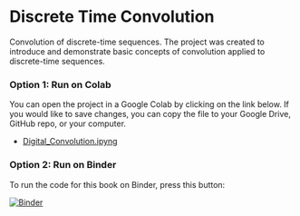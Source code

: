 # Discrete Time Convolution
Convolution of discrete-time sequences.
The project was created to introduce and demonstrate basic concepts of convolution applied to discrete-time sequences.

### Option 1: Run on Colab

You can open the project in a Google Colab by clicking on the link below.  If you would like to save changes, you can copy the file to your Google Drive, GitHub repo, or your computer.

* [Digital_Convolution.ipyng](https://colab.research.google.com/github/Domenikos/Digital_Convolution/blob/main/Digital_Convolution.ipynb)

### Option 2: Run on Binder

To run the code for this book on Binder, press this button:

[![Binder]([http://mybinder.org/badge.svg)](https://mybinder.org/v2/gh/Domenikos/Digital_Convolution/Digital_Convolution.ipynb)
